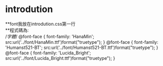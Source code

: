 # introdution
**font我放在introdution.css第一行<br>
**程式碼為:<br>
/*字體*/
@font-face {
  font-family: 'HanaMin';
  src:url('../font/HanaMin.ttf')format("truetype");
}
@font-face {
  font-family: 'Humanst521-BT';
  src:url('../font/Humanst521-BT.ttf')format("truetype");
}
@font-face {
  font-family: 'Lucida_Bright';
  src:url('../font/Lucida_Bright.ttf')format("truetype");
}

